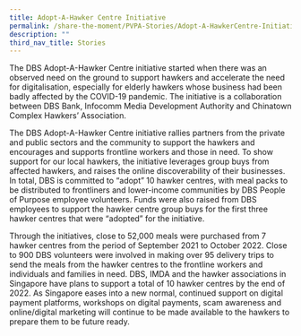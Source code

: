 ```yaml
---
title: Adopt-A-Hawker Centre Initiative
permalink: /share-the-moment/PVPA-Stories/Adopt-A-HawkerCentre-Initiative/
description: ""
third_nav_title: Stories
---
```



The DBS Adopt-A-Hawker Centre initiative started when there was an observed need on the ground to support hawkers and accelerate the need for digitalisation, especially for elderly hawkers whose business had been badly affected by the COVID-19 pandemic. The initiative is a collaboration between DBS Bank, Infocomm Media Development Authority and Chinatown Complex Hawkers’ Association.

The DBS Adopt-A-Hawker Centre initiative rallies partners from the private and public sectors and the community to support the hawkers and encourages and supports frontline workers and those in need. To show support for our local hawkers, the initiative leverages group buys from affected hawkers, and raises the online discoverability of their businesses. In total, DBS is committed to “adopt” 10 hawker centres, with meal packs to be distributed to frontliners and lower-income communities by DBS People of Purpose employee volunteers. Funds were also raised from DBS employees to support the hawker centre group buys for the first three hawker centres that were “adopted” for the initiative.

Through the initiatives, close to 52,000 meals were purchased from 7 hawker centres from the period of September 2021 to October 2022. Close to 900 DBS volunteers were involved in making over 95 delivery trips to send the meals from the hawker centres to the frontline workers and individuals and families in need. DBS, IMDA and the hawker associations in Singapore have plans to support a total of 10 hawker centres by the end of 2022. As Singapore eases into a new normal, continued support on digital payment platforms, workshops on digital payments, scam awareness and online/digital marketing will continue to be made available to the hawkers to prepare them to be future ready.
